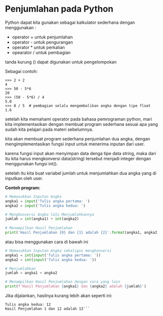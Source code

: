 # Penjumlahan pada Python

Python dapat kita gunakan sebagai kalkulator sederhana dengan menggunakan :

- operator + untuk penjumlahan
- operator - untuk pengurangan
- operator * untuk perkalian
- opearator / untuk pembagian

tanda kurung () dapat digunakan untuk pengelompokan

Sebagai contoh:

```
>>> 2 + 2
4
>>> 50 - 5*6
20
>>> (50 - 5*6) / 4
5.0
>>> 8 / 5  # pembagian selalu mengembalikan angka dengan tipe float
1.6
```


setelah kita memahami operator pada bahasa pemrograman python, mari kita implementasikan dengan membuat program sederhana sesuai apa yang sudah kita pelajari pada materi sebelumnya.

kita akan membuat program sederhana penjumlahan dua angka, dengan mengimplementasikan fungsi input untuk menerima inputan dari user.

karena fungsi input akan menyimpan data denga tipe data string, maka dari itu kita harus mengkonversi data(string) tersebut menjadi integer dengan menggunakan fungsi int().

setelah itu kita buat variabel jumlah untuk menjumlahkan dua angka yang di inputkan oleh user.

**Contoh program:**

```python
# Memasukkan Inputan Angka
angka1 = input('Tulis angka pertama: ')
angka2 = input('Tulis angka kedua: ')

# Mengkonversi Angka lalu Menjumlahkannya
jumlah = int(angka1) + int(angka2)
 
# Menampilkan Hasil Penjumlahan
print('Hasil Penjumlahan {0} dan {1} adalah {2}'.format(angka1, angka2, jumlah))
```

atau bisa menggunakan cara di bawah ini

```python
# Memasukkan Inputan Angka sekaligus mengkonversi
angka1 = int(input('Tulis angka pertama: '))
angka2 = int(input('Tulis angka kedua: '))

# Menjumlahkan
jumlah = angka1 + angka2

# Menampilkan Hasil Penjumlahan dengan cara yang lain
print(f'Hasil Penjumlahan {angka1} dan {angka2} adalah {jumlah}')
```

Jika dijalankan, hasilnya kurang lebih akan seperti ini:

```Tulis angka pertama: 1
Tulis angka kedua: 12
Hasil Penjumlahan 1 dan 12 adalah 13```

